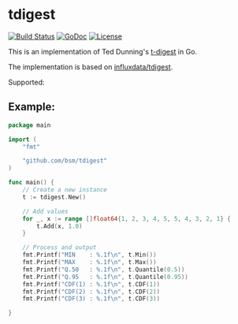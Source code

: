 # tdigest

[![Build Status](https://travis-ci.org/bsm/tdigest.png?branch=master)](https://travis-ci.org/bsm/tdigest)
[![GoDoc](https://godoc.org/github.com/bsm/tdigest?status.png)](http://godoc.org/github.com/bsm/tdigest)
[![License](https://img.shields.io/badge/License-Apache%202.0-blue.svg)](https://opensource.org/licenses/Apache-2.0)

This is an implementation of Ted Dunning's [t-digest](https://github.com/tdunning/t-digest/) in Go.

The implementation is based on [influxdata/tdigest](https://github.com/influxdata/tdigest).

Supported:

## Example:

```go
package main

import (
	"fmt"

	"github.com/bsm/tdigest"
)

func main() {
	// Create a new instance
	t := tdigest.New()

	// Add values
	for _, x := range []float64{1, 2, 3, 4, 5, 5, 4, 3, 2, 1} {
		t.Add(x, 1.0)
	}

	// Process and output
	fmt.Printf("MIN    : %.1f\n", t.Min())
	fmt.Printf("MAX    : %.1f\n", t.Max())
	fmt.Printf("Q.50   : %.1f\n", t.Quantile(0.5))
	fmt.Printf("Q.95   : %.1f\n", t.Quantile(0.95))
	fmt.Printf("CDF(1) : %.1f\n", t.CDF(1))
	fmt.Printf("CDF(2) : %.1f\n", t.CDF(2))
	fmt.Printf("CDF(3) : %.1f\n", t.CDF(3))

}
```
